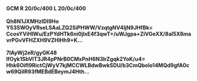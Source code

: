 #### GCM R 20/0c/400 L 20/0c/400
**Qh8N1JXMHzIDI9Ho**<br/>**Y53SWOyVRseLSAaLZQ2SiPHWW/VzqtgNV4IjN9JHfBk=**<br/>**CcosYViHIWu/EzPYdHTk6ni0jlxE4f3qwT+/uWJgpa+ZiVGeXX/8aI5X8mavrPGvVFHZXH9VZHlHh9+K...**<br/><br/>
**7lAyWj2eR/gyGK48**<br/>**lfOyk1SbVIT3JR4pPNrB0CMxPnH6N3lrZgqk2YoK/u4=**<br/>**Hhk6OifI9RictCjWyV7kjMCCWLBdwBwkSDU/b3CmQbolo14MQd9gfA0cw69QiIR93fMEBdEBeymJ4Hth...**